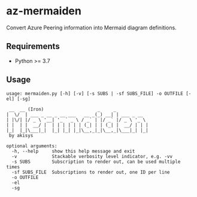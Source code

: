 # az-mermaiden

Convert Azure Peering information into Mermaid diagram definitions.

## Requirements

- Python >= 3.7

## Usage

```
usage: mermaiden.py [-h] [-v] [-s SUBS | -sf SUBS_FILE] -o OUTFILE [-el] [-sg]

 __  __ (Iron)                    _     _            
|  \/  | ___ _ __ _ __ ___   __ _(_) __| | ___ _ __  
| |\/| |/ _ \ '__| '_ ` _ \ / _` | |/ _` |/ _ \ '_ \ 
| |  | |  __/ |  | | | | | | (_| | | (_| |  __/ | | |
|_|  |_|\___|_|  |_| |_| |_|\__,_|_|\__,_|\___|_| |_|
 by akisys                                           

optional arguments:
  -h, --help     show this help message and exit
  -v             Stackable verbosity level indicator, e.g. -vv
  -s SUBS        Subscription to render out, can be used multiple times
  -sf SUBS_FILE  Subscriptions to render out, one ID per line
  -o OUTFILE
  -el
  -sg

```
